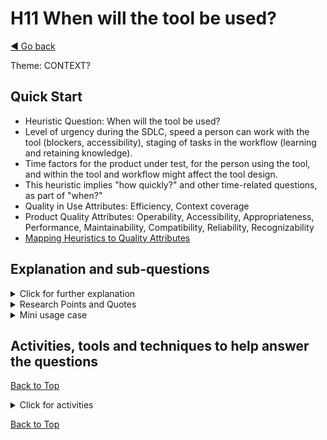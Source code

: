<a name="TopofPage"></a>
# H11 When will the tool be used?
[◄ Go back](README.md)

Theme: CONTEXT?

## Quick Start

- Heuristic Question: When will the tool be used?
- Level of urgency during the SDLC, speed a person can work with the tool (blockers, accessibility), staging of tasks in the workflow (learning and retaining knowledge).
- Time factors for the product under test, for the person using the tool, and within the tool and workflow might affect the tool design.
- This heuristic implies "how quickly?" and other time-related questions, as part of "when?"
- Quality in Use Attributes: Efficiency, Context coverage
- Product Quality Attributes: Operability, Accessibility, Appropriateness, Performance, Maintainability, Compatibility, Reliability, Recognizability
- [Mapping Heuristics to Quality Attributes](Qualityattributesv2.md)

  
## Explanation and sub-questions

<details close><summary>Click for further explanation</summary> 

Think about: 
  
- For the timescale of **product under test:** There may be a different urgency as deployment approaches, or when in support as a live product. The workflow may take place through different lifecycle stages of a product under test, and  therefore some activities’ urgency may change, risks may change, perceptions of quality may change. Defects may need to be managed differently in the early stages of a product lifecycle (during prototyping for example) compared with defect management during mainstream of product development. 

- For the **person using the tool:** Some people may require longer than others to complete what looks like the same workflow task: they might be working at a greater level of detail, they might be learning, they might be using assistive technology that changes the way they receive and impart information, they may be waiting on other activities. Organizations had expectations of how long tasks should take.
- Think about **how much** will the tool be used - by a person or by a team - will it be used enough to justify learning how to use it?

- Within the **tool and workflow:** The workflow may take an extended time, or be done in stages with time gaps.

- For the **tests and test artefacts**, how much and how quickly will they change over time?

Key questions to ask yourself:
- When during the product lifetime (PL) and during the software development lifecycle (SDLC) is the tool used?
- What urgency is there to the tasks the tool supports – and does that change across the SDLC and PL?
- Are there external time factors that affect time/dates?
- What time are people allowed by their organizations to complete their tasks, and how can the tool be designed to support that?
- Do some people need longer to complete tasks perhaps because of accessibility requirements and use of assistive technology to engage with the tool?
- Are tasks supported by the tool contiguous or broken with time gaps in the workflow?
- Do tasks need to be done repeatedly, perhaps updating an artefact without losing its history? How will you design in maintainability of the tests and related artefacts?
- Are there any situational impacts for different users e.g. a business tester might not be in an office - may be in a reactive or distracting environment, therefore doing this testing between other business tasks; the answer to 'When?' may be 'intermittantly in gaps between other tasks'.
- Will any of the tool users need to split tasks down either to complete them in intermittant bursts of work, or because an activity - for example running a test - may be started by one person and handed over to another person to complete it?
- When else will the tool be used or impact on people's work?
- Can we use the tool straightway or will it take time to implement the tool and train people?
- How long will it take to deploy?
- Is it a timely solution?
- When on-boarding new team members how much time will tool training require?
- How quickly will the tool supplier (vendor, open source team or in-house team) take to respond to questions? Is there a service level agreement for responding? Is tehre a clear communication path/responsibility that helps with response time and content? Is this both way (supplier to customer and customer to supplier)?
- Do all the stakeholders have the same perception of `urgent' and the same timescale for `urgent'?

  Participant quote: `` I don't care who controls (X) I just want it sorted out'' This is part of the user experience of the tool.

</details>


<details close> <summary>Research Points and Quotes</summary>

Research Point: we found that participants were frustrated by tools slowing down their work. We found participants with accessibility requirements could be slowed or blocked by the test tool not playing well with the assistive technology. We found participants had different views on all these points, depending on the domains and work styles they had encountered.

*``initially easy to use but impossible to maintain''*

*``We decided it would be too much effort to implement and maintain alongside our ... gui tests''*

*``Easy: write test cases, create test cases, check results, update plans; Difficult: maintain test cases; copy and share test cases; share results of runs; modify test steps''*

*``...running the tests is quite easy. The difficult part is maintaining the tests when it grows massively''*

*``a decision reversed''* about implementing a requested tool and then a new one immediately being chosen by management...

</details>



<details close> <summary>Mini usage case</summary>
In one case study, the organization was working with SAAS software. They commented that although asking when during the SDLC the tool is used is a useful question, for their context a more useful question could be 
 <i>``Do some tasks need longer to complete (causing the tasks to be split up over a longer time period)?’’ </i>
 They said ``Tool is sometimes used for a specific project, after which usage drops or ends. ... mainly used for testing projects, as well as testing managed applications. As a SaaS tool, we keep developing in order for the application to stay relevant and prolong the tool’s life span indefinitely.''
 The way the tool is delivered changes the design decisions and which heuristics/questions are relevant. This affected how H11 and H12 were used in this orgaization.
  
</details>

## Activities, tools and techniques to help answer the questions

 [Back to Top](#TopofPage)

 <details close>
  <summary> Click for activities </summary>

To understand *When* the tool might be used, and other *time-related* factors, you can add time related information to the workflows you have already built in H08.

We have tabulated the [Quality in Use and Product Quality Attributes](Qualityattributesv2.md) in a priority order based on the input from industry practitioners during our research. Use that data to help you focus on the optimal product attributes to meet the QiU/UX goals for your tool. We've included quotes from practitioners that you can use to help you understand your own goals, stakeholders, and contexts, plus a cross reference between the heuristics and the quality attributes. **These include time related attributes such as efficiency of the person doing the work, and time related performance of the software. Note that one of our participants - who is a screen reader user - also asked that for consideration of the additional time factors needed (a) if the tool does not behave well with a screen reader, and (b) when time boxes and constraints are put on staff to complete a task by the organization.**


Other Activities:
- Revisit the Journey Maps and other activities from [H08](H08-What-workflows-will-the-tool-be-part-of.md) to add time factors.
- [PERT charting](https://www.smartdraw.com/pert-chart/examples/pert-chart-template/) can help us to understand workflow dependencies, whether activities can be done in parallel or must follow each other in series, where there is slack for  task to move, and where tasks are fixed on a critical path. NB: although this is a project management tool, used for planning, it is useful here as tool to understand how tasks are related to each other, and where they might be overlaps or waits between tasks. 

</details>

 [Back to Top](#TopofPage)
